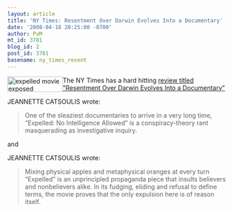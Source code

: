 ```yaml
---
layout: article
title: 'NY Times: Resentment Over Darwin Evolves Into a Documentary'
date: '2008-04-18 20:25:00 -0700'
author: PvM
mt_id: 3781
blog_id: 2
post_id: 3781
basename: ny_times_resent
---
```

<a href="http://www.expelledexposed.com/"><img src="http://pandasthumb.org/archives/banner-thumb-125x35.jpg" alt="expelled movie exposed" width="125" height="35" style="float:left;" /></a>The NY Times has a hard hitting [review titled "Resentment Over Darwin Evolves Into a Documentary"](http://www.nytimes.com/2008/04/18/movies/18expe.html?bl&amp;ex=1208664000&amp;en=a1e4ebc5ede504e4&amp;ei=5087%0A)

JEANNETTE CATSOULIS wrote:

> One of the sleaziest documentaries to arrive in a very long time, “Expelled: No Intelligence Allowed” is a conspiracy-theory rant masquerading as investigative inquiry.

and 

JEANNETTE CATSOULIS wrote:

> Mixing physical apples and metaphysical oranges at every turn “Expelled” is an unprincipled propaganda piece that insults believers and nonbelievers alike. In its fudging, eliding and refusal to define terms, the movie proves that the only expulsion here is of reason itself.
